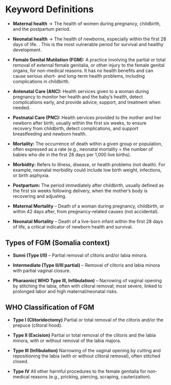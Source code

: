 <!-- markdownlint-disable MD013 -->
# Keyword Definitions

- **Maternal health** → The health of women during pregnancy, childbirth, and the postpartum period.

- **Neonatal health** → The health of newborns, especially within the first 28 days of life. . This is the most vulnerable period for survival and healthy development.

- **Female Genital Mutilation (FGM):**
 A practice involving the partial or total removal of external female genitalia, or other injury to the female genital organs, for non-medical reasons. It has no health benefits and can cause serious short- and long-term health problems, including complications in childbirth.

- **Antenatal Care (ANC):**
 Health services given to a woman during pregnancy to monitor her health and the baby’s health, detect complications early, and provide advice, support, and treatment when needed.

- **Postnatal Care (PNC):**
 Health services provided to the mother and her newborn after birth, usually within the first six weeks, to ensure recovery from childbirth, detect complications, and support breastfeeding and newborn health.

- **Mortality:**
 The occurrence of death within a given group or population, often expressed as a rate (e.g., neonatal mortality = the number of babies who die in the first 28 days per 1,000 live births).

- **Morbidity:**
 Refers to illness, disease, or health problems (not death). For example, neonatal morbidity could include low birth weight, infections, or birth asphyxia.

- **Postpartum:**
 The period immediately after childbirth, usually defined as the first six weeks following delivery, when the mother’s body is recovering and adjusting.

- **Maternal Mortality** – Death of a woman during pregnancy, childbirth, or within 42 days after, from pregnancy-related causes (not accidental).

- **Neonatal Mortality** – Death of a live-born infant within the first 28 days of life, a critical indicator of newborn health and survival.

## Types of FGM (Somalia context)

- **Sunni (Type I/II)** – Partial removal of clitoris and/or labia minora.

- **Intermediate (Type II/III partial)** – Removal of clitoris and labia minora with partial vaginal closure.

- **Pharaonic( WHO Type III, Infibulation)** – Narrowing of vaginal opening by stitching the labia, often with clitoral removal; most severe, linked to prolonged labor and high maternal/neonatal risks.

## WHO Classification of FGM

- **Type I (Clitoridectomy)**
 Partial or total removal of the clitoris and/or the prepuce (clitoral hood).

- **Type II (Excision)**
 Partial or total removal of the clitoris and the labia minora, with or without removal of the labia majora.

- **Type III (Infibulation)**
 Narrowing of the vaginal opening by cutting and repositioning the labia (with or without clitoral removal), often stitched closed.

- **Type IV**
 All other harmful procedures to the female genitalia for non-medical reasons (e.g., pricking, piercing, scraping, cauterization).
